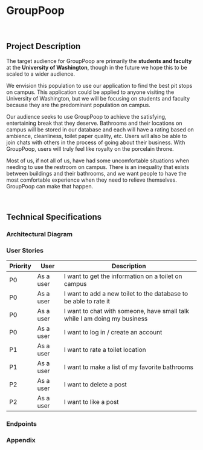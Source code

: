 # GroupPoop

<br>

## Project Description

The target audience for GroupPoop are primarily the **students and faculty** at the **University of Washington**, though in the future we hope this to be scaled to a wider audience. 

We envision this population to use our application to find the best pit stops on campus. This application could be applied to anyone visiting the University of Washington, but we will be focusing on students and faculty because they are the predominant population on campus.

Our audience seeks to use GroupPoop to achieve the satisfying, entertaining break that they deserve. Bathrooms and their locations on campus will be stored in our database and each will have a rating based on ambience, cleanliness, toilet paper quality, etc. Users will also be able to join chats with others in the process of going about their business. With GroupPoop, users will truly feel like royalty on the porcelain throne.

Most of us, if not all of us, have had some uncomfortable situations when needing to use the restroom on campus. There is an inequality that exists between buildings and their bathrooms, and we want people to have the most comfortable experience when they need to relieve themselves. GroupPoop can make that happen.

<br>

## Technical Specifications

### Architectural Diagram

### User Stories

| Priority | User | Description |
| --- | --- | --- |
| P0 | As a user | I want to get the information on a toilet on campus |
| P0 | As a user | I want to add a new toilet to the database to be able to rate it |
| P0 | As a user | I want to chat with someone, have small talk while I am doing my business |
| P0 | As a user | I want to log in / create an account |
| P1 | As a user | I want to rate a toilet location |
| P1 | As a user | I want to make a list of my favorite bathrooms |
| P2 | As a user | I want to delete a post |
| P2 | As a user | I want to like a post |

### Endpoints

### Appendix